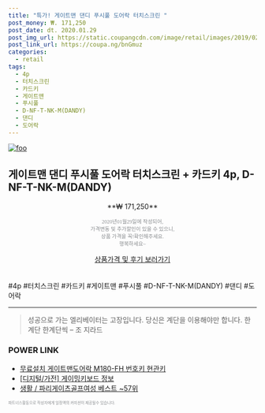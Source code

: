 ```yaml
--- 
title: "특가! 게이트맨 댄디 푸시풀 도어락 터치스크린 " 
post_money: ₩. 171,250 
post_date: dt. 2020.01.29 
post_img_url: https://static.coupangcdn.com/image/retail/images/2019/02/19/9/8/7c2f2343-5f0f-45d2-8f16-5e08a2a81b28.jpg 
post_link_url: https://coupa.ng/bnGmuz 
categories: 
  - retail 
tags: 
  - 4p 
  - 터치스크린 
  - 카드키 
  - 게이트맨 
  - 푸시풀 
  - D-NF-T-NK-M(DANDY) 
  - 댄디 
  - 도어락 
--- 
```

[![foo](https://static.coupangcdn.com/image/retail/images/2019/02/19/9/8/7c2f2343-5f0f-45d2-8f16-5e08a2a81b28.jpg)](https://coupa.ng/bnGmuz) 

## 게이트맨 댄디 푸시풀 도어락 터치스크린 + 카드키 4p, D-NF-T-NK-M(DANDY) 
<p style="text-align: center;">**₩ 171,250**</p> 
<p style="text-align: center;"><span style="color: #898c8f; font-family: Georgia,Times,serif; font-size: 0.75em;">2020년01월29일에 작성되어, <br>가격변동 및 추가할인이 있을 수 있으니,<br> 상품 가격을 꼭!확인해주세요.<br>행복하세요~</span> 
</p>	 
<div markdown="0" style="text-align: center;"><a href="https://coupa.ng/bnGmuz" class="btn btn--success">상품가격 및 후기 보러가기</a></div> 
<br><br> 
  #4p #터치스크린 #카드키 #게이트맨 #푸시풀 #D-NF-T-NK-M(DANDY) #댄디 #도어락 
<hr> 

> 성공으로 가는 엘리베이터는 고장입니다. 당신은 계단을 이용해야만 합니다. 한계단 한계단씩 – 조 지라드 


### POWER LINK

* <a href="https://blog.naver.com/fasyy4321/221790722230" target="_blank">무료설치 게이트맨도어락 M180-FH 번호키 현관키</a>
* <a href="https://blog.naver.com/santokki14/221771176341" target="_blank"> [디지털/가전] 게이밍키보드 정보 </a>
* <a href="https://blog.naver.com/santokki14/221776222171" target="_blank">생활 / 파리게이츠골프여성 베스트 ~57위</a>

<span style="color: #898c8f; font-family: Georgia,Times,serif; font-size: 0.55em;">파트너스활동으로 작성자에게 일정액의 커미션이 제공될수 있습니다.</span> 
